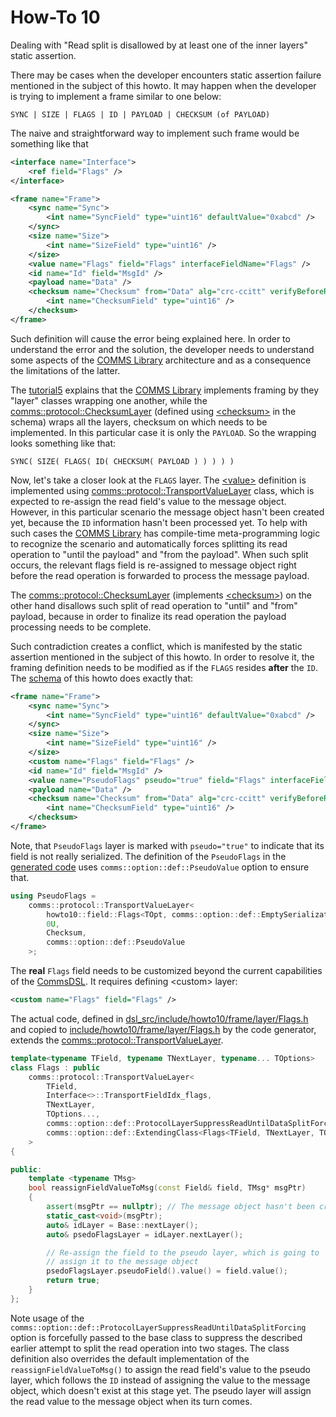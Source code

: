 # How-To 10
Dealing with "Read split is disallowed by at least one of the inner layers" static assertion.

There may be cases when the developer encounters static assertion failure mentioned in the subject
of this howto. It may happen when the developer is trying to implement a frame similar to one
below:
```
SYNC | SIZE | FLAGS | ID | PAYLOAD | CHECKSUM (of PAYLOAD)
```

The naive and straightforward way to implement such frame would be something like that
```xml
<interface name="Interface">
    <ref field="Flags" />
</interface>

<frame name="Frame">
    <sync name="Sync">
        <int name="SyncField" type="uint16" defaultValue="0xabcd" />
    </sync>
    <size name="Size">
        <int name="SizeField" type="uint16" />
    </size>
    <value name="Flags" field="Flags" interfaceFieldName="Flags" />
    <id name="Id" field="MsgId" />
    <payload name="Data" />
    <checksum name="Checksum" from="Data" alg="crc-ccitt" verifyBeforeRead="true">
        <int name="ChecksumField" type="uint16" />
    </checksum>
</frame>
```
Such definition will cause the error being explained here. In order to understand the error and the solution,
the developer needs to understand some aspects of the 
[COMMS Library](https://github.com/commschamp/comms_champion#comms-library) architecture and as a 
consequence the limitations of the latter.

The [tutorial5](../../tutorials/tutorial5) explains that the 
[COMMS Library](https://github.com/commschamp/comms_champion#comms-library) implements framing
by they "layer" classes wrapping one another, while the 
[comms::protocol::ChecksumLayer](https://commschamp.github.io/comms_doc/classcomms_1_1protocol_1_1ChecksumLayer.html)
(defined using [&lt;checksum&gt;](https://commschamp.github.io/commsdsl_spec/#frames-checksum) in the schema)
wraps all the layers, checksum on which needs to be implemented. In this particular case it is only the
`PAYLOAD`. So the wrapping looks something like that:
```
SYNC( SIZE( FLAGS( ID( CHECKSUM( PAYLOAD ) ) ) ) )
```
Now, let's take a closer look at the `FLAGS` layer. The [&lt;value&gt;](https://commschamp.github.io/commsdsl_spec/#frames-value)
definition is implemented using 
[comms::protocol::TransportValueLayer](https://commschamp.github.io/comms_doc/classcomms_1_1protocol_1_1TransportValueLayer.html)
class, which is expected to re-assign the read field's value to the message object. However, in this particular scenario
the message object hasn't been created yet, because the `ID` information hasn't been processed yet. To help with 
such cases the [COMMS Library](https://github.com/commschamp/comms_champion#comms-library) has compile-time
meta-programming logic to recognize the scenario and automatically forces splitting its read operation to "until the payload" and 
"from the payload". When such split occurs, the relevant flags field is re-assigned to message object right before the read 
operation is forwarded to process the message payload.

The [comms::protocol::ChecksumLayer](https://commschamp.github.io/comms_doc/classcomms_1_1protocol_1_1ChecksumLayer.html)
(implements [&lt;checksum&gt;](https://commschamp.github.io/commsdsl_spec/#frames-checksum)) on the other hand
disallows such split of read operation to "until" and "from" payload, because in order to finalize its read operation the
payload processing needs to be complete.

Such contradiction creates a conflict, which is manifested by the static assertion mentioned in the subject of this howto. In
order to resolve it, the framing definition needs to be modified as if the `FLAGS` resides **after** the `ID`. The 
[schema](dsl/schema.xml) of this howto does exactly that:
```xml
<frame name="Frame">
    <sync name="Sync">
        <int name="SyncField" type="uint16" defaultValue="0xabcd" />
    </sync>
    <size name="Size">
        <int name="SizeField" type="uint16" />
    </size>
    <custom name="Flags" field="Flags" />
    <id name="Id" field="MsgId" />
    <value name="PseudoFlags" pseudo="true" field="Flags" interfaceFieldName="Flags" />
    <payload name="Data" />
    <checksum name="Checksum" from="Data" alg="crc-ccitt" verifyBeforeRead="true">
        <int name="ChecksumField" type="uint16" />
    </checksum>
</frame>
```
Note, that `PseudoFlags` layer is marked with `pseudo="true"` to indicate that its field is not really
serialized. The definition of the `PseudoFlags` in the 
[generated code](include/howto10/frame/Frame.h) uses `comms::option::def::PseudoValue` option to ensure that.
```cpp
using PseudoFlags =
    comms::protocol::TransportValueLayer<
        howto10::field::Flags<TOpt, comms::option::def::EmptySerialization>,
        0U,
        Checksum,
        comms::option::def::PseudoValue
    >;
```
The **real** `Flags` field needs to be customized beyond the current capabilities of the 
[CommsDSL](https://github.com/commschamp/CommsDSL-Specification). It requires defining &lt;custom&gt; layer:
```xml
<custom name="Flags" field="Flags" />
```
The actual code, defined in [dsl_src/include/howto10/frame/layer/Flags.h](dsl_src/include/howto10/frame/layer/Flags.h) and
copied to [include/howto10/frame/layer/Flags.h](include/howto10/frame/layer/Flags.h) by the code generator, extends the
[comms::protocol::TransportValueLayer](https://commschamp.github.io/comms_doc/classcomms_1_1protocol_1_1TransportValueLayer.html).
```cpp
template<typename TField, typename TNextLayer, typename... TOptions>
class Flags : public
    comms::protocol::TransportValueLayer<
        TField,
        Interface<>::TransportFieldIdx_flags,
        TNextLayer,
        TOptions...,
        comms::option::def::ProtocolLayerSuppressReadUntilDataSplitForcing,
        comms::option::def::ExtendingClass<Flags<TField, TNextLayer, TOptions...> >
    >
{

public:
    template <typename TMsg>
    bool reassignFieldValueToMsg(const Field& field, TMsg* msgPtr)
    {
        assert(msgPtr == nullptr); // The message object hasn't been created yet
        static_cast<void>(msgPtr);
        auto& idLayer = Base::nextLayer();
        auto& psedoFlagsLayer = idLayer.nextLayer();

        // Re-assign the field to the pseudo layer, which is going to 
        // assign it to the message object
        psedoFlagsLayer.pseudoField().value() = field.value();
        return true;
    }
};
```
Note usage of the `comms::option::def::ProtocolLayerSuppressReadUntilDataSplitForcing` option is forcefully passed to the 
base class to suppress the described earlier attempt to split the read operation into two stages. The class definition also overrides
the default implementation of the `reassignFieldValueToMsg()` to assign the read field's value to the pseudo layer, 
which follows the `ID` instead of assigning the value to the message object, which doesn't exist at this stage yet. 
The pseudo layer will assign the read value to the message object when its turn comes.


